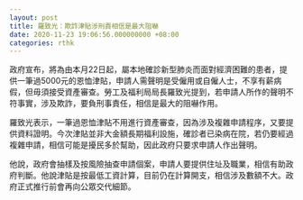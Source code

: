 ```yaml
---
layout: post
title: 羅致光：欺詐津貼涉刑責相信是最大阻嚇
date: 2020-11-23 19:06:56.000000000 +08:00
categories: rthk
---
```


政府宣布，將為由本月22日起，屬本地確診新型肺炎而面對經濟困難的患者，提供一筆過5000元的恩恤津貼，申請人需聲明是受僱用或自僱人士，不享有薪病假，但毋須接受資產審查。勞工及福利局局長羅致光提到，若申請人所作的聲明不符事實，涉及欺詐，要負刑事責任，相信是最大的阻嚇作用。

羅致光表示，一筆過恩恤津貼不用進行資產審查，因為涉及複雜申請程序，又要提供資料證明。今次津貼並非大金額長期福利設施，確診者已染病在院，若仍要經過複雜申請，相信可能是擾民多於幫助，因此政府只要求申請人作出聲明。

他說，政府會抽樣及按風險抽查申請個案，申請人要提供住址及職業，相信有助政府判斷。他說津貼是按最低工資計算，目前仍在計算開支，相信涉及數額不大。政府正式推行前會再向公眾交代細節。
